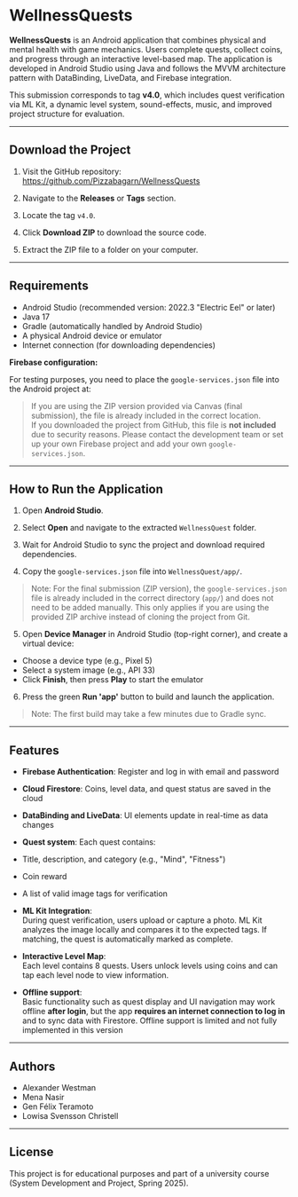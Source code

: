 # WellnessQuests

**WellnessQuests** is an Android application that combines physical and mental health with game mechanics. Users complete quests, collect coins, and progress through an interactive level-based map. The application is developed in Android Studio using Java and follows the MVVM architecture pattern with DataBinding, LiveData, and Firebase integration.

This submission corresponds to tag **v4.0**, which includes quest verification via ML Kit, a dynamic level system, sound-effects, music, and improved project structure for evaluation.

---

## Download the Project

1. Visit the GitHub repository:  
   https://github.com/Pizzabagarn/WellnessQuests

2. Navigate to the **Releases** or **Tags** section.

3. Locate the tag `v4.0`.

4. Click **Download ZIP** to download the source code.

5. Extract the ZIP file to a folder on your computer.

---

## Requirements

- Android Studio (recommended version: 2022.3 "Electric Eel" or later)
- Java 17
- Gradle (automatically handled by Android Studio)
- A physical Android device or emulator
- Internet connection (for downloading dependencies)

**Firebase configuration:**

For testing purposes, you need to place the `google-services.json` file into the Android project at:

> If you are using the ZIP version provided via Canvas (final submission), the file is already included in the correct location.  
> If you downloaded the project from GitHub, this file is **not included** due to security reasons. Please contact the development team or set up your own Firebase project and add your own `google-services.json`.

---

## How to Run the Application

1. Open **Android Studio**.

2. Select **Open** and navigate to the extracted `WellnessQuest` folder.

3. Wait for Android Studio to sync the project and download required dependencies.

4. Copy the `google-services.json` file into `WellnessQuest/app/`.
> Note: For the final submission (ZIP version), the `google-services.json` file is already included in the correct directory (`app/`) and does not need to be added manually. This only applies if you are using the provided ZIP archive instead of cloning the project from Git.


5. Open **Device Manager** in Android Studio (top-right corner), and create a virtual device:

- Choose a device type (e.g., Pixel 5)
- Select a system image (e.g., API 33)
- Click **Finish**, then press **Play** to start the emulator

6. Press the green **Run 'app'** button to build and launch the application.

> Note: The first build may take a few minutes due to Gradle sync.

---

## Features

- **Firebase Authentication**: Register and log in with email and password
- **Cloud Firestore**: Coins, level data, and quest status are saved in the cloud
- **DataBinding and LiveData**: UI elements update in real-time as data changes
- **Quest system**: Each quest contains:
- Title, description, and category (e.g., "Mind", "Fitness")
- Coin reward
- A list of valid image tags for verification

- **ML Kit Integration**:  
  During quest verification, users upload or capture a photo. ML Kit analyzes the image locally and compares it to the expected tags. If matching, the quest is automatically marked as complete.

- **Interactive Level Map**:  
  Each level contains 8 quests. Users unlock levels using coins and can tap each level node to view information.  
  

- **Offline support**:  
  Basic functionality such as quest display and UI navigation may work offline **after login**, but the app **requires an internet connection to log in** and to sync data with Firestore. Offline support is limited and not fully implemented in this version

---

## Authors

- Alexander Westman
- Mena Nasir
- Gen Félix Teramoto
- Lowisa Svensson Christell

---

## License

This project is for educational purposes and part of a university course (System Development and Project, Spring 2025).